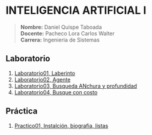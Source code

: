 # INTELIGENCIA ARTIFICIAL I
> **Nombre:** Daniel Quispe Taboada <br>
> **Docente:** Pacheco Lora Carlos Walter <br>
> **Carrera:** Ingenieria de Sistemas
## Laboratorio
1. [Laboratorio01, Laberinto](https://github.com/DanielQuispeT/SIS420_DQT/tree/main/Laboratorio/Laboratorio01)
2. [Laboratorio02, Agente](https://github.com/DanielQuispeT/SIS420_DQT/tree/main/Laboratorio/Laboratorio02)
3. [Laboratorio03, Busqueda ANchura y profundidad](https://github.com/DanielQuispeT/SIS420_DQT/tree/main/Laboratorio/Laboratorio03)
4. [Laboratorio04, Busque con costo](https://github.com/DanielQuispeT/SIS420_DQT/tree/main/Laboratorio/Laboratorio04)
## Práctica
1. [Practico01, Instalción, biografia, listas](https://github.com/DanielQuispeT/SIS420_DQT/tree/main/Practicas/Practica01)
